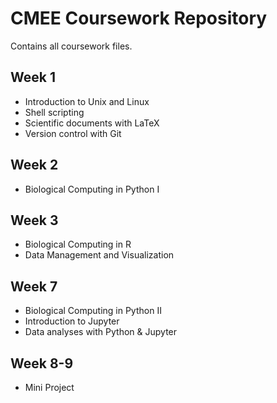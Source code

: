 # CMEE Coursework Repository
Contains all coursework files.

## Week 1
* Introduction to Unix and Linux
* Shell scripting
* Scientific documents with LaTeX
* Version control with Git

## Week 2
* Biological Computing in Python I

## Week 3
* Biological Computing in R
* Data Management and Visualization

## Week 7
* Biological Computing in Python II
* Introduction to Jupyter
* Data analyses with Python & Jupyter

## Week 8-9
* Mini Project

